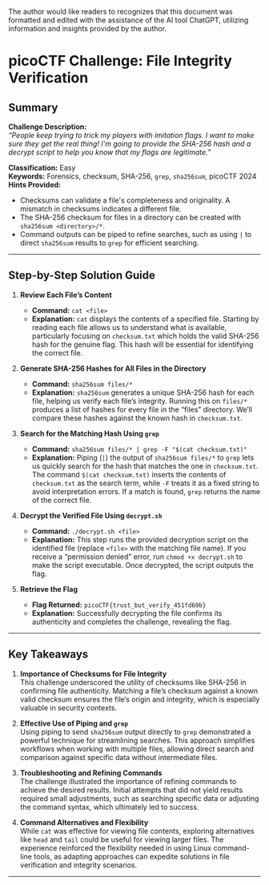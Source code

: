 The author would like readers to recognizes that this document was formatted and edited with the assistance of the AI tool ChatGPT, utilizing information and insights provided by the author.

# picoCTF Challenge: File Integrity Verification

## Summary

**Challenge Description:**  
*“People keep trying to trick my players with imitation flags. I want to make sure they get the real thing! I'm going to provide the SHA-256 hash and a decrypt script to help you know that my flags are legitimate.”*

**Classification:** Easy  
**Keywords:** Forensics, checksum, SHA-256, `grep`, `sha256sum`, picoCTF 2024  
**Hints Provided:**
- Checksums can validate a file's completeness and originality. A mismatch in checksums indicates a different file.
- The SHA-256 checksum for files in a directory can be created with `sha256sum <directory>/*`.
- Command outputs can be piped to refine searches, such as using `|` to direct `sha256sum` results to `grep` for efficient searching.

---

## Step-by-Step Solution Guide

1. **Review Each File’s Content**  
   - **Command:** `cat <file>`
   - **Explanation:** `cat` displays the contents of a specified file. Starting by reading each file allows us to understand what is available, particularly focusing on `checksum.txt` which holds the valid SHA-256 hash for the genuine flag. This hash will be essential for identifying the correct file.

2. **Generate SHA-256 Hashes for All Files in the Directory**  
   - **Command:** `sha256sum files/*`
   - **Explanation:** `sha256sum` generates a unique SHA-256 hash for each file, helping us verify each file’s integrity. Running this on `files/*` produces a list of hashes for every file in the “files” directory. We’ll compare these hashes against the known hash in `checksum.txt`.

3. **Search for the Matching Hash Using `grep`**  
   - **Command:** `sha256sum files/* | grep -F "$(cat checksum.txt)"`
   - **Explanation:** Piping (`|`) the output of `sha256sum files/*` to `grep` lets us quickly search for the hash that matches the one in `checksum.txt`. The command `$(cat checksum.txt)` inserts the contents of `checksum.txt` as the search term, while `-F` treats it as a fixed string to avoid interpretation errors. If a match is found, `grep` returns the name of the correct file.

4. **Decrypt the Verified File Using `decrypt.sh`**  
   - **Command:** `./decrypt.sh <file>`
   - **Explanation:** This step runs the provided decryption script on the identified file (replace `<file>` with the matching file name). If you receive a “permission denied” error, run `chmod +x decrypt.sh` to make the script executable. Once decrypted, the script outputs the flag.

5. **Retrieve the Flag**  
   - **Flag Returned:** `picoCTF{trust_but_verify_451fd69b}`
   - **Explanation:** Successfully decrypting the file confirms its authenticity and completes the challenge, revealing the flag.

---

## Key Takeaways

1. **Importance of Checksums for File Integrity**  
   This challenge underscored the utility of checksums like SHA-256 in confirming file authenticity. Matching a file’s checksum against a known valid checksum ensures the file’s origin and integrity, which is especially valuable in security contexts.

2. **Effective Use of Piping and `grep`**  
   Using piping to send `sha256sum` output directly to `grep` demonstrated a powerful technique for streamlining searches. This approach simplifies workflows when working with multiple files, allowing direct search and comparison against specific data without intermediate files.

3. **Troubleshooting and Refining Commands**  
   The challenge illustrated the importance of refining commands to achieve the desired results. Initial attempts that did not yield results required small adjustments, such as searching specific data or adjusting the command syntax, which ultimately led to success.

4. **Command Alternatives and Flexibility**  
   While `cat` was effective for viewing file contents, exploring alternatives like `head` and `tail` could be useful for viewing larger files. The experience reinforced the flexibility needed in using Linux command-line tools, as adapting approaches can expedite solutions in file verification and integrity scenarios.

---
